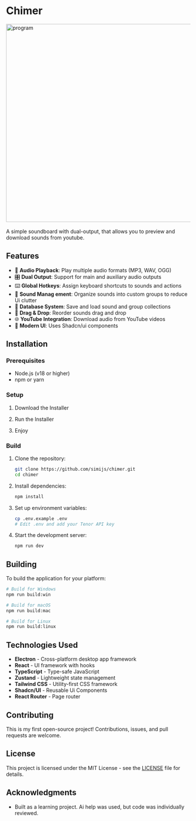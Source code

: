 # Chimer

<img width="847" height="540" alt="program" src="https://github.com/user-attachments/assets/d17d5039-f2a4-4e0d-b58d-b89ff02cd923" />
<br>
<br>
A simple soundboard with dual-output, that allows you to preview and download sounds from youtube.

## Features

- 🎵 **Audio Playback**: Play multiple audio formats (MP3, WAV, OGG)
- 🎛️ **Dual Output**: Support for main and auxiliary audio outputs
- ⌨️ **Global Hotkeys**: Assign keyboard shortcuts to sounds and actions
- 📁 **Sound Manag
ement**: Organize sounds into custom groups to reduce Ui clutter
- 💾 **Database System**: Save and load sound and group collections
- 🔄 **Drag & Drop**: Reorder sounds drag and drop
- 🌐 **YouTube Integration**: Download audio from YouTube videos
- 🎨 **Modern UI**: Uses Shadcn/ui components


## Installation

### Prerequisites

- Node.js (v18 or higher)
- npm or yarn

### Setup

1. Download the Installer

2. Run the Installer

3. Enjoy

### Build

1. Clone the repository:

    ```bash
    git clone https://github.com/simijs/chimer.git
    cd chimer
    ```

2. Install dependencies:

    ```bash
    npm install
    ```

3. Set up environment variables:

    ```bash
    cp .env.example .env
    # Edit .env and add your Tenor API key
    ```

4. Start the development server:
    ```bash
    npm run dev
    ```

## Building

To build the application for your platform:

```bash
# Build for Windows
npm run build:win

# Build for macOS
npm run build:mac

# Build for Linux
npm run build:linux
```

## Technologies Used

- **Electron** - Cross-platform desktop app framework
- **React** - UI framework with hooks
- **TypeScript** - Type-safe JavaScript
- **Zustand** - Lightweight state management
- **Tailwind CSS** - Utility-first CSS framework
- **Shadcn/UI** - Reusable Ui Components
- **React Router** - Page router

## Contributing

This is my first open-source project! Contributions, issues, and pull requests are welcome.

## License

This project is licensed under the MIT License - see the [LICENSE](LICENSE) file for details.

## Acknowledgments

- Built as a learning project. Ai help was used, but code was individually reviewed.
